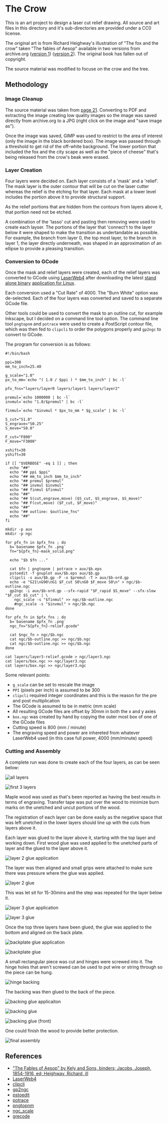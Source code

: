 The Crow
===

This is an art project to design a laser cut relief drawing.
All source and art files in this directory and it's sub-directories
are provided under a CC0 license.

The original art is from Richard Heighway's illustration of
"The fox and the crow" taken "The fables of Aesop" available
in two versions from archive.org ([version 1](https://archive.org/details/fablesofsop00aeso))
([version 2](https://archive.org/details/fablesofsopsel00kely)).
The original book has fallen out of copyright.

The source material was modified to focuse on the crow and the tree.


Methodology
---

### Image Cleanup

The source material was taken from [page 21](https://archive.org/stream/fablesofsopsel00kely#page/20/mode/2up).
Converting to PDF and extracting the image creating low quality images so the
image was saved directly from archive.org to a JPG (right click on the image and "save image as").

Once the image was saved, GIMP was used to restrict to the area of interest (only the image in the
black bordered box).
The image was passed through a threshold to get rid of the off-white background.
The lower portion that included the fox and the city scape as well
as the "piece of cheese" that's being released from the crow's beak were erased.

### Layer Creation

Four layers were decided on.
Each layer consists of a 'mask' and a 'relief'.
The mask layer is the outer contour that will be cut on the laser cutter whereas
the relief is the etching for that layer.
Each mask at a lower level includes the portion above it to provide structural support.

As the relief portions that are hidden from the contours from layers above it,
that portion need not be etched.

A combination of the 'lasso' cut and pasting then removing were used to create each layser.
The portions of the layer that 'connect't to the layer below it were shaped to
make the transition as undertandable as possible.
For example, the branch from layer 0, the top most layer, to the branch in layer 1, the
layer directly underneath, was shaped in an approximation of an ellipse to provide
a pleasing transition.

### Conversion to GCode

Once the mask and relief layers were created, each of the relief layers was
converted to GCode using [LaserWeb4](https://github.com/LaserWeb/LaserWeb4)
after downloading the latest [stand alone binary](https://github.com/LaserWeb/LaserWeb4-Binaries/)
[application for Linux](http://laserweb-release.s3-website-us-east-1.amazonaws.com/).

Each conversion used a "Cut Rate" of 4000.
The "Burn White" option was de-selected.
Each of the four layers was converted and saved to a separate GCode file.

Other tools could be used to convert the mask to an outline cut, for example
Inkscape, but I decided on a command line tool option.
The command line tool `pngtopnm` and `potrace` were used to create a PostScript contour file,
which was then fed to `clipcli` to order the polygons properly and `gp2ngc` to convert
to GCode.

The program for conversion is as follows:

```
#!/bin/bash

ppi=300
mm_to_inch=25.40

g_scale="1.0"
px_to_mm=`echo "( 1.0 / $ppi ) * $mm_to_inch" | bc -l`

pfx_fns="layers/layer0 layers/layer1 layers/layer2"

premul=`echo 1000000 | bc -l`
invmul=`echo "1.0/$premul" | bc -l`

finmul=`echo "$invmul * $px_to_mm * $g_scale" | bc -l`

S_cut="S1.0"
S_engrave="S0.25"
S_move="S0.0"

F_cut="F800"
F_move="F3000"

xshift=30
yshift=30

if [[ "$VERBOSE" -eq 1 ]] ; then
  echo "##"
  echo "## ppi $ppi"
  echo "## mm_to_inch $mm_to_inch"
  echo "## premul $premul"
  echo "## invmul $invmul"
  echo "## finmul $finmul"
  echo "##"
  echo "## S(cut,engrave,move) ($S_cut, $S_engrave, $S_move)"
  echo "## F(cut,move) ($F_cut, $F_move)"
  echo "##"
  echo "## outline: $outline_fns"
  echo "##"
fi

mkdir -p aux
mkdir -p ngc

for pfx_fn in $pfx_fns ; do
  b=`basename $pfx_fn .png`
  fn="${pfx_fn}-mask_solid.png"

  echo "$b $fn ..."

  cat $fn | pngtopnm | potrace > aux/$b.eps
  pstoedit -f gnuplot aux/$b.eps aux/$b.gp
  clipcli -s aux/$b.gp -F -x $premul -T > aux/$b-ord.gp
  echo -e "G21\nG90\nG1 $F_cut S0\nG0 $F_move S0\n" > ngc/$b-outline.ngc
  gp2ngc -i aux/$b-ord.gp --sfx-rapid "$F_rapid $S_move" --sfx-slow "$F_cut $S_cut" | \
    ngc_scale -s "$finmul" >> ngc/$b-outline.ngc
    #ngc_scale -s "$invmul" > ngc/$b.ngc
done

for pfx_fn in $pfx_fns ; do
  b=`basename $pfx_fn .png`
  ngc_fn="${pfx_fn}-relief.gcode"

  cat $ngc_fn > ngc/$b.ngc
  cat ngc/$b-outline.ngc >> ngc/$b.ngc
  cat ngc/$b-outline.ngc >> ngc/$b.ngc
done

cat layers/layer3-relief.gcode > ngc/layer3.ngc
cat layers/box.ngc >> ngc/layer3.ngc
cat layers/box.ngc >> ngc/layer3.ngc
```

Some relevant points:

* `g_scale` can be set to rescale the image
* `PPI` (pixels per inch) is assumed to be 300
* `clipcli` required integer coordinates and this is the reason for the pre and post multiplication
* The GCode is assumed to be in metric (mm scale)
* All resulting GCode files are offset by 30mm in both the x and y axies
* `box.ngc` was created by hand by copying the outer most box of one of the GCode files
* Cutting speed is 800 (mm / minute)
* The engraving speed and power are inhereted from whatever LaserWeb4 used (in this case full power, 4000 (mm/minute) speed)

### Cutting and Assembly


A complete run was done to create each of the four layers, as can be seen below:

![all layers](doc/img/cut-pieces.jpg)

![first 3 layers](doc/img/layers-1-2-3.jpg)

Maple wood was used as that's been reported as having the best results in terms of
engraving.
Transfer tape was put over the wood to minimize burn marks on the unetched and uncut
portions of the wood.

The registration of each layer can be done easily as the negative space that was left
unetched in the lower layers should line up with the cuts from layers above it.

Each layer was glued to the layer above it, starting with the top layer and working down.
First wood glue was used applied to the unetched parts of layer and the glued to the layer above it.

![layer 2 glue application](doc/img/layer-2-glue-application.jpg)

The layer was then aligned and small grips were attached to make sure there was pressure where the glue
was applied.

![layer 2 glue](doc/img/layer-2-glue.jpg)

This was let sit for 15-30mins and the step was repeated for the layer below it.

![layer 3 glue application](doc/img/layer-3-glue-applicaiton.jpg)

![layer 3 glue](doc/img/layer-3-glue.jpg)

Once the top three layers have been glued, the glue was applied to the bottom and aligned on the back plate.

![backplate glue application](doc/img/glue-backplate-application.jpg)

![backplate glue](doc/img/glue-backplate.jpg)

A small rectangular piece was cut and hinges were screwed into it.
The hinge holes that aren't screwed can be used to put wire or string through so the piece can be hung.

![hinge backing](doc/img/backing-hing.jpg)

The backing was then glued to the back of the piece.

![backing glue applicaiton](doc/img/backing-glue.jpg)

![backing glue](doc/img/backing.jpg)

![backing glue (front)](doc/img/glue-backing.jpg)

One could finish the wood to provide better protection.

![final assembly](doc/img/final-assembly.jpg)


References
---

* ["The Fables of Aesop" by Kely and Sons, binders; Jacobs, Joseph, 1854-1916, ed; Heighway, Richard, ill](https://archive.org/details/fablesofsopsel00kely)
* [LaserWeb4](https://github.com/LaserWeb/LaserWeb4)
* [clipcli](https://github.com/abetusk/clipcli)
* [gp2ngc](https://github.com/abetusk/abes_cnc_utilities/blob/release/conversion/gp2ngc.py)
* [pstoedit](http://www.pstoedit.net/)
* [potrace](http://potrace.sourceforge.net/)
* [pngtopnm](http://netpbm.sourceforge.net/doc/pngtopnm.html)
* [ngc_scale](https://github.com/abetusk/abes_cnc_utilities/blob/release/ngc_scale.pl)
* [grecode](https://github.com/bkubicek/grecode)
